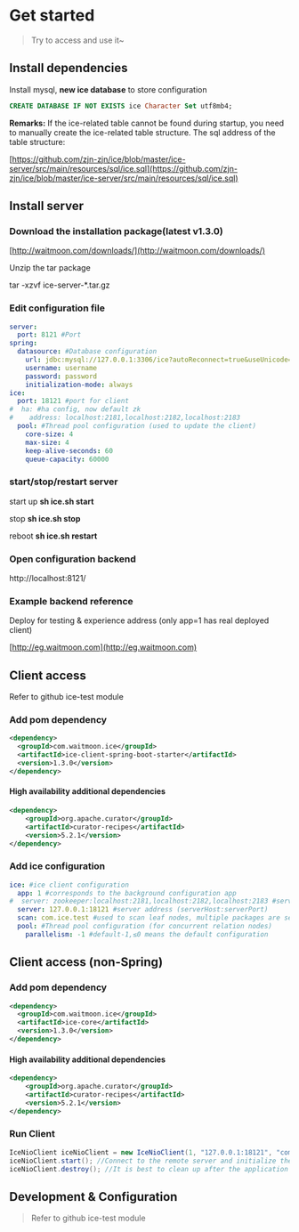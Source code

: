 # Get started

>Try to access and use it~

## Install dependencies

Install mysql, **new ice database** to store configuration

```sql
CREATE DATABASE IF NOT EXISTS ice Character Set utf8mb4;
```

**Remarks:** If the ice-related table cannot be found during startup, you need to manually create the ice-related table structure. The sql address of the table structure:

[https://github.com/zjn-zjn/ice/blob/master/ice-server/src/main/resources/sql/ice.sql](https://github.com/zjn-zjn/ice/blob/master/ice-server/src/main/resources/sql/ice.sql)

## Install server

### Download the installation package(latest v1.3.0)

[http://waitmoon.com/downloads/](http://waitmoon.com/downloads/)

Unzip the tar package

tar -xzvf ice-server-*.tar.gz

### Edit configuration file

```yml
server:
  port: 8121 #Port
spring:
  datasource: #Database configuration
    url: jdbc:mysql://127.0.0.1:3306/ice?autoReconnect=true&useUnicode=true&characterEncoding=UTF-8&zeroDateTimeBehavior=convertToNull&serverTimezone=Asia/Shanghai&useSSL=false
    username: username
    password: password
    initialization-mode: always
ice:
  port: 18121 #port for client
#  ha: #ha config, now default zk
#    address: localhost:2181,localhost:2182,localhost:2183
  pool: #Thread pool configuration (used to update the client)
    core-size: 4
    max-size: 4
    keep-alive-seconds: 60
    queue-capacity: 60000
```

### start/stop/restart server

start up
**sh ice.sh start**

stop
**sh ice.sh stop**

reboot
**sh ice.sh restart**

### Open configuration backend

http://localhost:8121/

### Example backend reference

Deploy for testing & experience address (only app=1 has real deployed client)

[http://eg.waitmoon.com](http://eg.waitmoon.com)

## Client access

Refer to github ice-test module

### Add pom dependency

```xml
<dependency>
  <groupId>com.waitmoon.ice</groupId>
  <artifactId>ice-client-spring-boot-starter</artifactId>
  <version>1.3.0</version>
</dependency>
```

#### High availability additional dependencies

````xml
<dependency>
    <groupId>org.apache.curator</groupId>
    <artifactId>curator-recipes</artifactId>
    <version>5.2.1</version>
</dependency>
````

### Add ice configuration

```yml
ice: #ice client configuration
  app: 1 #corresponds to the background configuration app
#  server: zookeeper:localhost:2181,localhost:2182,localhost:2183 #server high availability configuration
  server: 127.0.0.1:18121 #server address (serverHost:serverPort)
  scan: com.ice.test #used to scan leaf nodes, multiple packages are separated by ',' (scan all by default, scanning all will slow down the application startup speed)
  pool: #Thread pool configuration (for concurrent relation nodes)
    parallelism: -1 #default-1,≤0 means the default configuration
```

## Client access (non-Spring)

### Add pom dependency

```xml
<dependency>
  <groupId>com.waitmoon.ice</groupId>
  <artifactId>ice-core</artifactId>
  <version>1.3.0</version>
</dependency>
```
#### High availability additional dependencies

````xml
<dependency>
    <groupId>org.apache.curator</groupId>
    <artifactId>curator-recipes</artifactId>
    <version>5.2.1</version>
</dependency>
````

### Run Client

```java
IceNioClient iceNioClient = new IceNioClient(1, "127.0.0.1:18121", "com.ice.test"); //Incoming app, server address and leaf node scan path
iceNioClient.start(); //Connect to the remote server and initialize the ice configuration
iceNioClient.destroy(); //It is best to clean up after the application is closed~
```

## Development & Configuration

>Refer to github ice-test module